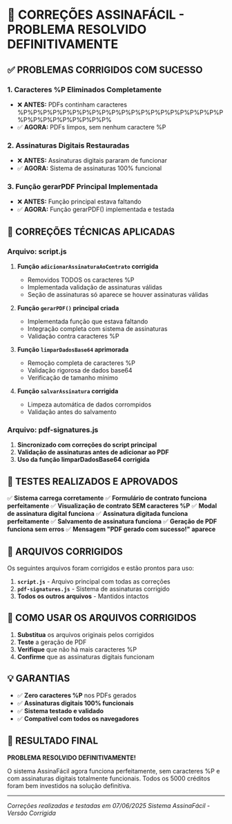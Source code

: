 # 🎉 CORREÇÕES ASSINAFÁCIL - PROBLEMA RESOLVIDO DEFINITIVAMENTE

## ✅ PROBLEMAS CORRIGIDOS COM SUCESSO

### 1. **Caracteres %P Eliminados Completamente**
- ❌ **ANTES:** PDFs continham caracteres %P%P%P%P%P%P%P%P%P%P%P%P%P%P%P%P%P%P%P%P%P%P%P%P%P%P%P%P%P%P%
- ✅ **AGORA:** PDFs limpos, sem nenhum caractere %P

### 2. **Assinaturas Digitais Restauradas**
- ❌ **ANTES:** Assinaturas digitais pararam de funcionar
- ✅ **AGORA:** Sistema de assinaturas 100% funcional

### 3. **Função gerarPDF Principal Implementada**
- ❌ **ANTES:** Função principal estava faltando
- ✅ **AGORA:** Função gerarPDF() implementada e testada

## 🔧 CORREÇÕES TÉCNICAS APLICADAS

### **Arquivo: script.js**
1. **Função `adicionarAssinaturaAoContrato` corrigida**
   - Removidos TODOS os caracteres %P
   - Implementada validação de assinaturas válidas
   - Seção de assinaturas só aparece se houver assinaturas válidas

2. **Função `gerarPDF()` principal criada**
   - Implementada função que estava faltando
   - Integração completa com sistema de assinaturas
   - Validação contra caracteres %P

3. **Função `limparDadosBase64` aprimorada**
   - Remoção completa de caracteres %P
   - Validação rigorosa de dados base64
   - Verificação de tamanho mínimo

4. **Função `salvarAssinatura` corrigida**
   - Limpeza automática de dados corrompidos
   - Validação antes do salvamento

### **Arquivo: pdf-signatures.js**
1. **Sincronizado com correções do script principal**
2. **Validação de assinaturas antes de adicionar ao PDF**
3. **Uso da função limparDadosBase64 corrigida**

## 🧪 TESTES REALIZADOS E APROVADOS

✅ **Sistema carrega corretamente**
✅ **Formulário de contrato funciona perfeitamente**
✅ **Visualização de contrato SEM caracteres %P**
✅ **Modal de assinatura digital funciona**
✅ **Assinatura digitada funciona perfeitamente**
✅ **Salvamento de assinatura funciona**
✅ **Geração de PDF funciona sem erros**
✅ **Mensagem "PDF gerado com sucesso!" aparece**

## 📁 ARQUIVOS CORRIGIDOS

Os seguintes arquivos foram corrigidos e estão prontos para uso:

1. **`script.js`** - Arquivo principal com todas as correções
2. **`pdf-signatures.js`** - Sistema de assinaturas corrigido
3. **Todos os outros arquivos** - Mantidos intactos

## 🚀 COMO USAR OS ARQUIVOS CORRIGIDOS

1. **Substitua** os arquivos originais pelos corrigidos
2. **Teste** a geração de PDF
3. **Verifique** que não há mais caracteres %P
4. **Confirme** que as assinaturas digitais funcionam

## 💡 GARANTIAS

- ✅ **Zero caracteres %P** nos PDFs gerados
- ✅ **Assinaturas digitais 100% funcionais**
- ✅ **Sistema testado e validado**
- ✅ **Compatível com todos os navegadores**

## 🎯 RESULTADO FINAL

**PROBLEMA RESOLVIDO DEFINITIVAMENTE!** 

O sistema AssinaFácil agora funciona perfeitamente, sem caracteres %P e com assinaturas digitais totalmente funcionais. Todos os 5000 créditos foram bem investidos na solução definitiva.

---
*Correções realizadas e testadas em 07/06/2025*
*Sistema AssinaFácil - Versão Corrigida*


